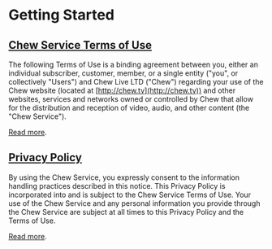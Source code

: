 # Getting Started

## [Chew Service Terms of Use](http://chew.tv/guide/terms/general)

The following Terms of Use is a binding agreement between you, either an individual subscriber, customer, member, or a single entity ("you", or collectively "Users") and Chew Live LTD ("Chew") regarding your use of the Chew website (located at [http://chew.tv](http://chew.tv)) and other websites, services and networks owned or controlled by Chew that allow for the distribution and reception of video, audio, and other content (the "Chew Service").

[Read more](http://chew.tv/guide/terms/general).

## [Privacy Policy](http://chew.tv/guide/privacy_policy)

By using the Chew Service, you expressly consent to the information handling practices described in this notice. This Privacy Policy is incorporated into and is subject to the Chew Service Terms of Use. Your use of the Chew Service and any personal information you provide through the Chew Service are subject at all times to this Privacy Policy and the Terms of Use.

[Read more](http://chew.tv/guide/privacy_policy).